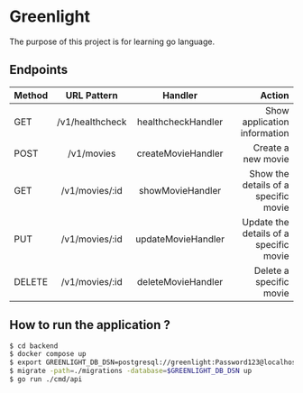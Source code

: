 # Greenlight
The purpose of this project is for learning go language.

## Endpoints
|Method|URL Pattern|Handler|Action|
|:-----|:---------:|:-----:|-----:|
|GET|/v1/healthcheck|healthcheckHandler|Show application information
|POST|/v1/movies|createMovieHandler|Create a new movie
|GET|/v1/movies/:id|showMovieHandler|Show the details of a specific movie
|PUT|/v1/movies/:id|updateMovieHandler|Update the details of a specific movie
|DELETE|/v1/movies/:id|deleteMovieHandler|Delete a specific movie

## How to run the application ?
```bash
$ cd backend
$ docker compose up
$ export GREENLIGHT_DB_DSN=postgresql://greenlight:Password123@localhost:5432/greenlight?sslmode=disable
$ migrate -path=./migrations -database=$GREENLIGHT_DB_DSN up
$ go run ./cmd/api
